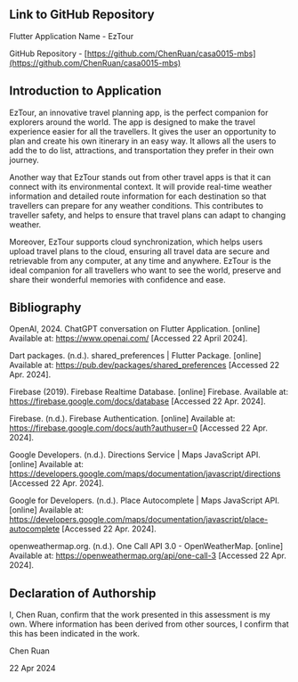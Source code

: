 <!---

---
title: "CASA0017: Web Architecture Final Assessment"
author: "Chen Ruan"
date: "22 Apr 2024"
---

-->

## Link to GitHub Repository

Flutter Application Name - EzTour

GitHub Repository - [https://github.com/ChenRuan/casa0015-mbs](https://github.com/ChenRuan/casa0015-mbs)

## Introduction to Application

EzTour, an innovative travel planning app, is the perfect companion for explorers around the world. The app is designed to make the travel experience easier for all the travellers. It gives the user an opportunity to plan and create his own itinerary in an easy way. It allows all the users to add the to do list, attractions, and transportation they prefer in their own journey.

Another way that EzTour stands out from other travel apps is that it can connect with its environmental context. It will provide real-time weather information and detailed route information for each destination so that travellers can prepare for any weather conditions. This contributes to traveller safety, and helps to ensure that travel plans can adapt to changing weather.

Moreover, EzTour supports cloud synchronization, which helps users upload travel plans to the cloud, ensuring all travel data are secure and retrievable from any computer, at any time and anywhere. EzTour is the ideal companion for all travellers who want to see the world, preserve and share their wonderful memories with confidence and ease.

## Bibliography

OpenAI, 2024. ChatGPT conversation on Flutter Application. [online] Available at: <https://www.openai.com/> [Accessed 22 April 2024].

Dart packages. (n.d.). shared_preferences | Flutter Package. [online] Available at: https://pub.dev/packages/shared_preferences [Accessed 22 Apr. 2024].

Firebase (2019). Firebase Realtime Database. [online] Firebase. Available at: https://firebase.google.com/docs/database [Accessed 22 Apr. 2024].

Firebase. (n.d.). Firebase Authentication. [online] Available at: https://firebase.google.com/docs/auth?authuser=0 [Accessed 22 Apr. 2024].

Google Developers. (n.d.). Directions Service | Maps JavaScript API. [online] Available at: https://developers.google.com/maps/documentation/javascript/directions [Accessed 22 Apr. 2024].

Google for Developers. (n.d.). Place Autocomplete | Maps JavaScript API. [online] Available at: https://developers.google.com/maps/documentation/javascript/place-autocomplete [Accessed 22 Apr. 2024].

openweathermap.org. (n.d.). One Call API 3.0 - OpenWeatherMap. [online] Available at: https://openweathermap.org/api/one-call-3 [Accessed 22 Apr. 2024].

## Declaration of Authorship

I, Chen Ruan, confirm that the work presented in this assessment is my own. Where information has been derived from other sources, I confirm that this has been indicated in the work.

Chen Ruan

22 Apr 2024
